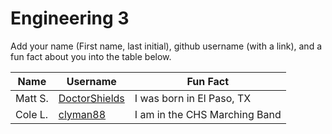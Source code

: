 # Engineering 3

Add your name (First name, last initial), github username (with a link), and a fun fact about you into the table below.

Name | Username | Fun Fact
--- | --- | ---
Matt S. | [DoctorShields](https://github.com/DoctorShields) | I was born in El Paso, TX
Cole L. | [clyman88](https://github.com/clyman88) | I am in the CHS Marching Band
 
